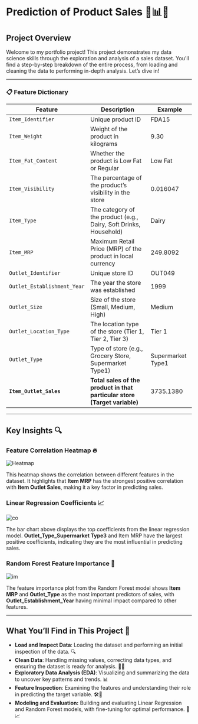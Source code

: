 # Prediction of Product Sales 💼📊✨

## Project Overview

Welcome to my portfolio project! This project demonstrates my data science skills through the exploration and analysis of a sales dataset. You'll find a step-by-step breakdown of the entire process, from loading and cleaning the data to performing in-depth analysis. Let’s dive in!

---

### 📋 Feature Dictionary

| Feature                      | Description                                                                                                       | Example      |
|------------------------------|-------------------------------------------------------------------------------------------------------------------|--------------|
| `Item_Identifier`             | Unique product ID                                                                                                | FDA15        |
| `Item_Weight`                 | Weight of the product in kilograms                                                                                | 9.30         |
| `Item_Fat_Content`            | Whether the product is Low Fat or Regular                                                                         | Low Fat      |
| `Item_Visibility`             | The percentage of the product’s visibility in the store                                                           | 0.016047     |
| `Item_Type`                   | The category of the product (e.g., Dairy, Soft Drinks, Household)                                                 | Dairy        |
| `Item_MRP`                    | Maximum Retail Price (MRP) of the product in local currency                                                       | 249.8092     |
| `Outlet_Identifier`           | Unique store ID                                                                                                  | OUT049       |
| `Outlet_Establishment_Year`   | The year the store was established                                                                                | 1999         |
| `Outlet_Size`                 | Size of the store (Small, Medium, High)                                                                           | Medium       |
| `Outlet_Location_Type`        | The location type of the store (Tier 1, Tier 2, Tier 3)                                                           | Tier 1       |
| `Outlet_Type`                 | Type of store (e.g., Grocery Store, Supermarket Type1)                                                            | Supermarket Type1 |
| **`Item_Outlet_Sales`**       | **Total sales of the product in that particular store (Target variable)**                                         | 3735.1380    |

---

## Key Insights 🔍 

### Feature Correlation Heatmap 🔥

![Heatmap](https://github.com/user-attachments/assets/bf10bb6b-f6ad-4543-9ba8-cae1fdc87b05)

This heatmap shows the correlation between different features in the dataset. It highlights that **Item MRP** has the strongest positive correlation with **Item Outlet Sales**, making it a key factor in predicting sales.

### Linear Regression Coefficients 📈

![co](https://github.com/user-attachments/assets/9c7bc729-b7e7-4b99-9fd5-d474a5910318)

The bar chart above displays the top coefficients from the linear regression model. **Outlet_Type_Supermarket Type3** and Item MRP have the largest positive coefficients, indicating they are the most influential in predicting sales.

### Random Forest Feature Importance 🌲

![im](https://github.com/user-attachments/assets/e6a817af-855c-44c6-809e-b6b638e47524)

The feature importance plot from the Random Forest model shows **Item MRP** and **Outlet_Type** as the most important predictors of sales, with **Outlet_Establishment_Year** having minimal impact compared to other features.

---

## What You’ll Find in This Project 📑

- **Load and Inspect Data**: Loading the dataset and performing an initial inspection of the data. 🔍
- **Clean Data**: Handling missing values, correcting data types, and ensuring the dataset is ready for analysis. 🧼✨
- **Exploratory Data Analysis (EDA)**: Visualizing and summarizing the data to uncover key patterns and trends. 📊
- **Feature Inspection**: Examining the features and understanding their role in predicting the target variable. 🛠️👀
- **Modeling and Evaluation:** Building and evaluating Linear Regression and Random Forest models, with fine-tuning for optimal performance. 🔧📈
